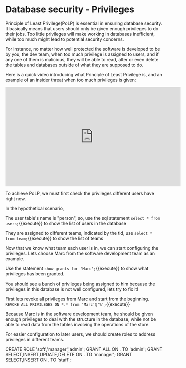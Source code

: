# Database security - Privileges

Principle of Least Privilege(PoLP) is essential in ensuring database security. It basically means that users should only be given enough privileges to do their jobs. Too little privileges will make working in databases inefficient, while too much might lead to potential security concerns. 

For instance, no matter how well protected the software is developed to be by you, the dev team, when too much privilege is assigned to users, and if any one of them is malicious, they will be able to read, alter or even delete the tables and databases outside of what they are supposed to do. 

Here is a quick video introducing what Principle of Least Privilege is, and an example of an insider threat when too much privileges is given:
<iframe width="560" height="315" src="https://www.youtube-nocookie.com/embed/mw9fN9mlUS4" frameborder="0" allow="accelerometer; autoplay; encrypted-media; gyroscope; picture-in-picture" allowfullscreen></iframe> 

To achieve PoLP, we must first check the privileges different users have right now.

In the hypothetical scenario,

The user table's name is "person", so, use the sql statement `select * from users;`{{execute}} to show the list of users in the database

They are assigned to different teams, indicated by the tid, use `select * from team;`{{execute}} to show the list of teams

Now that we know what team each user is in, we can start configuring the privileges. Lets choose Marc from the software development team as an example.

Use the statement `show grants for 'Marc';`{{execute}} to show what privileges has been granted.

You should see a bunch of privileges being assigned to him because the privileges in this database is not well configured, lets try to fix it!

First lets revoke all privileges from Marc and start from the beginning. `REVOKE ALL PRIVILEGES ON *.* from 'Marc'@'%';`{{execute}}

Because Marc is in the software development team, he should be given enough privileges to deal with the structure in the database, while not be able to read data from the tables involving the operations of the store.

For easier configuration to later users, we should create roles to address privileges in different teams.

CREATE ROLE 'soft','manager','admin';
GRANT ALL ON *.* TO 'admin';
GRANT SELECT,INSERT,UPDATE,DELETE ON *.* TO 'manager';
GRANT SELECT,INSERT ON *.* TO 'staff';
